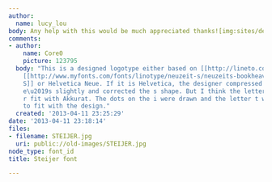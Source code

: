 ```yaml
---
author:
  name: lucy_lou
body: Any help with this would be much appreciated thanks![img:sites/default/files/old-images/STEIJER_6426.jpg]
comments:
- author:
    name: Core0
    picture: 123795
  body: "This is a designed logotype either based on [[http://lineto.com/The+Fonts/Font+Categories/Text+Fonts/Akkurat/|Akkurat]],
    [[http://www.myfonts.com/fonts/linotype/neuzeit-s/neuzeits-bookheavy/|Neuzeit
    S]] or Helvetica Neue. If it is Helvetica, the designer compressed the lowercase
    e\u2019s slightly and corrected the s shape. But I think the letters s, e and
    r fit with Akkurat. The dots on the i were drawn and the letter t was modified
    to fit with the design."
  created: '2013-04-11 23:25:29'
date: '2013-04-11 23:18:14'
files:
- filename: STEIJER.jpg
  uri: public://old-images/STEIJER.jpg
node_type: font_id
title: Steijer font

---
```

